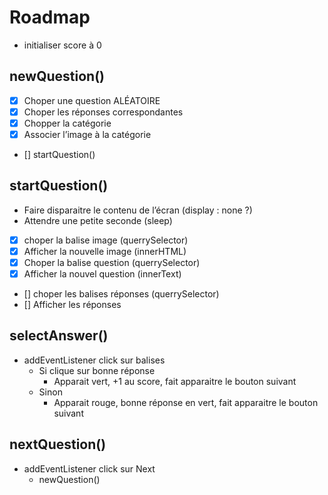 # Roadmap

- initialiser score à 0

## newQuestion()

- [x] Choper une question ALÉATOIRE
- [x] Choper les réponses correspondantes
- [x] Chopper la catégorie
- [x] Associer l’image à la catégorie
- [] startQuestion()

## startQuestion()

- Faire disparaitre le contenu de l’écran (display : none ?)
- Attendre une petite seconde (sleep)
- [x] choper la balise image (querrySelector)
- [x] Afficher la nouvelle image (innerHTML)
- [x] Choper la balise question (querrySelector)
- [x] Afficher la nouvel question (innerText)
- [] choper les balises réponses (querrySelector)
- [] Afficher les réponses

## selectAnswer()

- addEventListener click sur balises
  - Si clique sur bonne réponse
    - Apparait vert, +1 au score, fait apparaitre le bouton suivant
  - Sinon
    - Apparait rouge, bonne réponse en vert, fait apparaitre le bouton suivant

## nextQuestion()

- addEventListener click sur Next
  - newQuestion()
